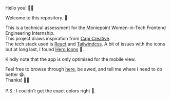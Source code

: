 Hello you! 👋🏽

Welcome to this repository. 🤗

This is a technical assessment for the Moniepoint Women-in-Tech Frontend Engineering Internship.<br/>
This project draws inspiration from <a href='https://dribbble.com/shots/21289152-English-Learning-App-Mobile-App-UI-Design-Concept'>Capi Creative</a>.<br/>
The tech stack used is <a href='https://react.dev/'>React</a> and <a href='https://tailwindcss.com/docs/font-weight'>Tailwindcss</a>. A bit of issues with the icons but at long last, I found <a href='https://heroicons.com/'>Hero Icons</a> 🤧.

Kindly note that the app is only optimised for the mobile view.

Feel free to browse through <a href='https://moniepoint-tech-assessment.netlify.app/'>here</a>, be awed, and tell me where I need to do better 😁.<br/>
Thanks! ✌🏽
<br/><br/>
P.S.: I couldn't get the exact colors right 🥴.
